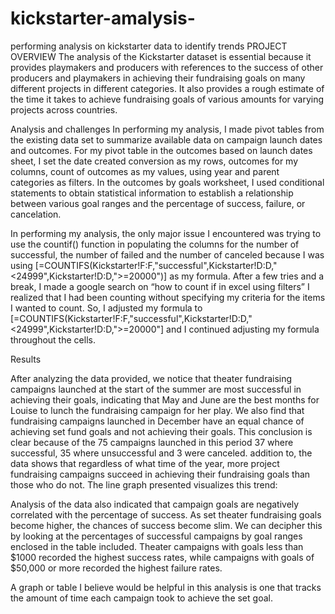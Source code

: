 # kickstarter-amalysis-
performing analysis on kickstarter data to identify trends 
PROJECT OVERVIEW 
The analysis of the Kickstarter dataset is essential because it provides playmakers and producers with references to the success of other producers and playmakers in achieving their fundraising goals on many different projects in different categories. It also provides a rough estimate of the time it takes to achieve fundraising goals of various amounts for varying projects across countries. 

Analysis and challenges 
In performing my analysis, I made pivot tables from the existing data set to summarize available data on campaign launch dates and outcomes. For my pivot table in the outcomes based on launch dates sheet, I set the date created conversion as my rows, outcomes for my columns, count of outcomes as my values, using year and parent categories as filters. In the outcomes by goals worksheet, I used conditional statements to obtain statistical information to establish a relationship between various goal ranges and the percentage of success, failure, or cancelation. 

In performing my analysis, the only major issue I encountered was trying to use the countif() function in populating the columns for the number of successful, the number of failed and the number of canceled because I was using [=COUNTIFS(Kickstarter!F:F,"successful",Kickstarter!D:D,"<24999",Kickstarter!D:D,">=20000")] as my formula. After a few tries and a break, I made a google search on “how to count if in excel using filters” I realized that I had been counting without specifying my criteria for the items I wanted to count. So, I adjusted my formula to [=COUNTIFS(Kickstarter!F:F,"successful",Kickstarter!D:D,"<24999",Kickstarter!D:D,">=20000"] and I continued adjusting my formula throughout the cells.


Results  

After analyzing the data provided, we notice that theater fundraising campaigns launched at the start of the summer are most successful in achieving their goals, indicating that May and June are the best months for Louise to lunch the fundraising campaign for her play. We also find that fundraising campaigns launched in December have an equal chance of achieving set fund goals and not achieving their goals. This conclusion is clear because of the 75 campaigns launched in this period 37 where successful, 35 where unsuccessful and 3 were canceled. addition to, the data shows that regardless of what time of the year, more project fundraising campaigns succeed in achieving their fundraising goals than those who do not. The line graph presented  visualizes this trend:


 

Analysis of the data also indicated that campaign goals are negatively correlated with the percentage of success. As set theater fundraising goals become higher, the chances of success become slim. We can decipher this by looking at the percentages of successful campaigns by goal ranges enclosed in the table included. Theater campaigns with goals less than $1000 recorded the highest success rates, while campaigns with goals of $50,000 or more recorded the highest failure rates. 



A graph or table I believe would be helpful in this analysis is one that tracks the amount of time each campaign took to achieve the set goal.

